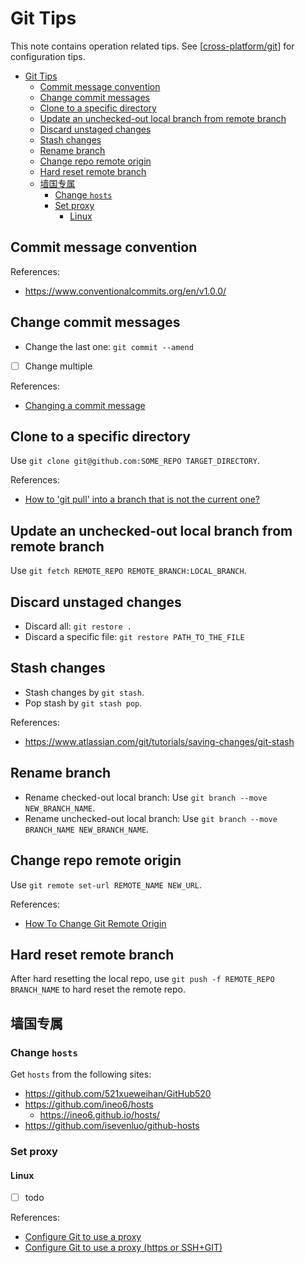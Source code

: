 # Git Tips

This note contains operation related tips. See [[cross-platform/git]] for configuration tips.

- [Git Tips](#git-tips)
    - [Commit message convention](#commit-message-convention)
    - [Change commit messages](#change-commit-messages)
    - [Clone to a specific directory](#clone-to-a-specific-directory)
    - [Update an unchecked-out local branch from remote branch](#update-an-unchecked-out-local-branch-from-remote-branch)
    - [Discard unstaged changes](#discard-unstaged-changes)
    - [Stash changes](#stash-changes)
    - [Rename branch](#rename-branch)
    - [Change repo remote origin](#change-repo-remote-origin)
    - [Hard reset remote branch](#hard-reset-remote-branch)
    - [墙国专属](#墙国专属)
        - [Change `hosts`](#change-hosts)
        - [Set proxy](#set-proxy)
            - [Linux](#linux)

## Commit message convention

References:

- https://www.conventionalcommits.org/en/v1.0.0/

## Change commit messages

- Change the last one: `git commit --amend`
- [ ] Change multiple

References:

- [Changing a commit message](https://docs.github.com/en/pull-requests/committing-changes-to-your-project/creating-and-editing-commits/changing-a-commit-message)

## Clone to a specific directory

Use `git clone git@github.com:SOME_REPO TARGET_DIRECTORY`.

References:

- [How to 'git pull' into a branch that is not the current one?](https://stackoverflow.com/questions/651038/how-do-i-clone-a-git-repository-into-a-specific-folder)

## Update an unchecked-out local branch from remote branch

Use `git fetch REMOTE_REPO REMOTE_BRANCH:LOCAL_BRANCH`.

## Discard unstaged changes

- Discard all: `git restore .`
- Discard a specific file: `git restore PATH_TO_THE_FILE`

## Stash changes

- Stash changes by `git stash`.
- Pop stash by `git stash pop`.

References:

- https://www.atlassian.com/git/tutorials/saving-changes/git-stash

## Rename branch

- Rename checked-out local branch: Use `git branch --move NEW_BRANCH_NAME`.
- Rename unchecked-out local branch: Use `git branch --move BRANCH_NAME NEW_BRANCH_NAME`.

## Change repo remote origin

Use `git remote set-url REMOTE_NAME NEW_URL`.

References:

- [How To Change Git Remote Origin](https://devconnected.com/how-to-change-git-remote-origin/)

## Hard reset remote branch

After hard resetting the local repo, use `git push -f REMOTE_REPO BRANCH_NAME` to hard reset the remote repo.

## 墙国专属

### Change `hosts`

Get `hosts` from the following sites:

- https://github.com/521xueweihan/GitHub520
- https://github.com/ineo6/hosts
    - https://ineo6.github.io/hosts/
- https://github.com/isevenluo/github-hosts

### Set proxy

#### Linux

- [ ] todo

References:

- [Configure Git to use a proxy](https://gist.github.com/evantoli/f8c23a37eb3558ab8765)
- [Configure Git to use a proxy (https or SSH+GIT)](https://gist.github.com/ozbillwang/005bd1dfc597a2f3a00148834ad3e551)

[//begin]: # "Autogenerated link references for markdown compatibility"
[cross-platform/git]: ../notes_OS/cross-platform/git.md "Git Configuration"
[//end]: # "Autogenerated link references"
